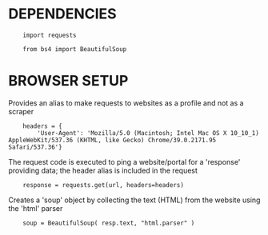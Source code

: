 # DEPENDENCIES

        import requests

        from bs4 import BeautifulSoup

# BROWSER SETUP

Provides an alias to make requests to websites as a profile and not as a scraper

        headers = {
            'User-Agent': 'Mozilla/5.0 (Macintosh; Intel Mac OS X 10_10_1) AppleWebKit/537.36 (KHTML, like Gecko) Chrome/39.0.2171.95 Safari/537.36'}

The request code is executed to ping a website/portal for a 'response' providing data; the header alias is included in the request

        response = requests.get(url, headers=headers)

Creates a 'soup' object by collecting the text (HTML) from the website using the 'html' parser 

        soup = BeautifulSoup( resp.text, "html.parser" )